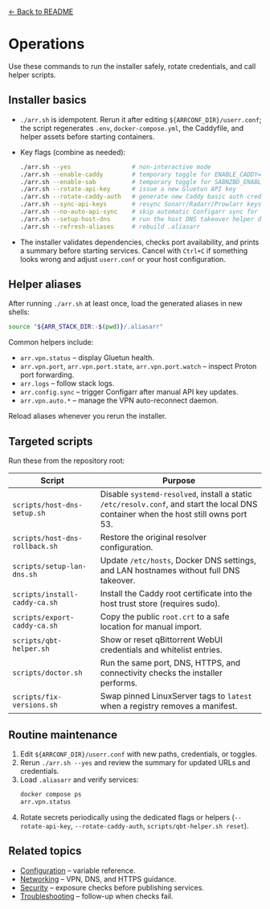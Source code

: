 [← Back to README](../README.md)

# Operations

Use these commands to run the installer safely, rotate credentials, and call helper scripts.

## Installer basics
- `./arr.sh` is idempotent. Rerun it after editing `${ARRCONF_DIR}/userr.conf`; the script regenerates `.env`, `docker-compose.yml`, the Caddyfile, and helper assets before starting containers.
- Key flags (combine as needed):

  ```bash
  ./arr.sh --yes                 # non-interactive mode
  ./arr.sh --enable-caddy        # temporary toggle for ENABLE_CADDY=1
  ./arr.sh --enable-sab          # temporary toggle for SABNZBD_ENABLED=1
  ./arr.sh --rotate-api-key      # issue a new Gluetun API key
  ./arr.sh --rotate-caddy-auth   # generate new Caddy basic auth credentials
  ./arr.sh --sync-api-keys       # resync Sonarr/Radarr/Prowlarr keys into Configarr
  ./arr.sh --no-auto-api-sync    # skip automatic Configarr sync for one run
  ./arr.sh --setup-host-dns      # run the host DNS takeover helper during install
  ./arr.sh --refresh-aliases     # rebuild .aliasarr
  ```

- The installer validates dependencies, checks port availability, and prints a summary before starting services. Cancel with `Ctrl+C` if something looks wrong and adjust `userr.conf` or your host configuration.

## Helper aliases
After running `./arr.sh` at least once, load the generated aliases in new shells:
```bash
source "${ARR_STACK_DIR:-$(pwd)}/.aliasarr"
```
Common helpers include:
- `arr.vpn.status` – display Gluetun health.
- `arr.vpn.port`, `arr.vpn.port.state`, `arr.vpn.port.watch` – inspect Proton port forwarding.
- `arr.logs` – follow stack logs.
- `arr.config.sync` – trigger Configarr after manual API key updates.
- `arr.vpn.auto.*` – manage the VPN auto-reconnect daemon.

Reload aliases whenever you rerun the installer.

## Targeted scripts
Run these from the repository root:

| Script | Purpose |
| --- | --- |
| `scripts/host-dns-setup.sh` | Disable `systemd-resolved`, install a static `/etc/resolv.conf`, and start the local DNS container when the host still owns port 53. |
| `scripts/host-dns-rollback.sh` | Restore the original resolver configuration. |
| `scripts/setup-lan-dns.sh` | Update `/etc/hosts`, Docker DNS settings, and LAN hostnames without full DNS takeover. |
| `scripts/install-caddy-ca.sh` | Install the Caddy root certificate into the host trust store (requires sudo). |
| `scripts/export-caddy-ca.sh` | Copy the public `root.crt` to a safe location for manual import. |
| `scripts/qbt-helper.sh` | Show or reset qBittorrent WebUI credentials and whitelist entries. |
| `scripts/doctor.sh` | Run the same port, DNS, HTTPS, and connectivity checks the installer performs. |
| `scripts/fix-versions.sh` | Swap pinned LinuxServer tags to `latest` when a registry removes a manifest. |

## Routine maintenance
1. Edit `${ARRCONF_DIR}/userr.conf` with new paths, credentials, or toggles.
2. Rerun `./arr.sh --yes` and review the summary for updated URLs and credentials.
3. Load `.aliasarr` and verify services:
   ```bash
   docker compose ps
   arr.vpn.status
   ```
4. Rotate secrets periodically using the dedicated flags or helpers (`--rotate-api-key`, `--rotate-caddy-auth`, `scripts/qbt-helper.sh reset`).

## Related topics
- [Configuration](configuration.md) – variable reference.
- [Networking](networking.md) – VPN, DNS, and HTTPS guidance.
- [Security](security.md) – exposure checks before publishing services.
- [Troubleshooting](troubleshooting.md) – follow-up when checks fail.
